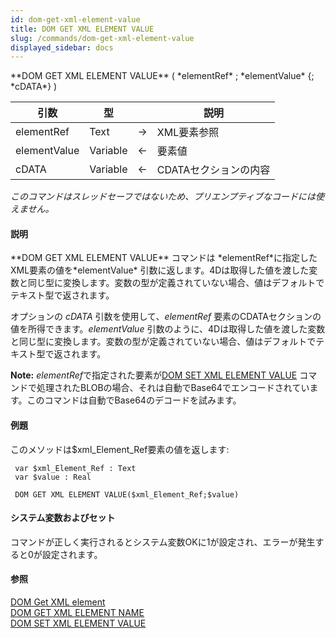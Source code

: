 ```yaml
---
id: dom-get-xml-element-value
title: DOM GET XML ELEMENT VALUE
slug: /commands/dom-get-xml-element-value
displayed_sidebar: docs
---
```


<!--REF #_command_.DOM GET XML ELEMENT VALUE.Syntax-->**DOM GET XML ELEMENT VALUE** ( *elementRef* ; *elementValue* {; *cDATA*} )<!-- END REF-->
<!--REF #_command_.DOM GET XML ELEMENT VALUE.Params-->
| 引数 | 型 |  | 説明 |
| --- | --- | --- | --- |
| elementRef | Text | &#8594;  | XML要素参照 |
| elementValue | Variable | &#8592; | 要素値 |
| cDATA | Variable | &#8592; | CDATAセクションの内容 |

<!-- END REF-->

*このコマンドはスレッドセーフではないため、プリエンプティブなコードには使えません。*


#### 説明 

<!--REF #_command_.DOM GET XML ELEMENT VALUE.Summary-->**DOM GET XML ELEMENT VALUE** コマンドは *elementRef*に指定したXML要素の値を*elementValue* 引数に返します。<!-- END REF-->4Dは取得した値を渡した変数と同じ型に変換します。変数の型が定義されていない場合、値はデフォルトでテキスト型で返されます。

オプションの *cDATA* 引数を使用して、*elementRef* 要素のCDATAセクションの値を所得できます。*elementValue* 引数のように、4Dは取得した値を渡した変数と同じ型に変換します。変数の型が定義されていない場合、値はデフォルトでテキスト型で返されます。

**Note:** *elementRef*で指定された要素が[DOM SET XML ELEMENT VALUE](dom-set-xml-element-value.md) コマンドで処理されたBLOBの場合、それは自動でBase64でエンコードされています。このコマンドは自動でBase64のデコードを試みます。

#### 例題 

このメソッドは$xml\_Element\_Ref要素の値を返します:

```4d
 var $xml_Element_Ref : Text
 var $value : Real
 
 DOM GET XML ELEMENT VALUE($xml_Element_Ref;$value)
```

#### システム変数およびセット 

コマンドが正しく実行されるとシステム変数OKに1が設定され、エラーが発生すると0が設定されます。

#### 参照 

[DOM Get XML element](dom-get-xml-element.md)  
[DOM GET XML ELEMENT NAME](dom-get-xml-element-name.md)  
[DOM SET XML ELEMENT VALUE](dom-set-xml-element-value.md)  